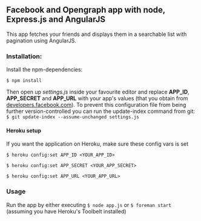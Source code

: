 ## Facebook and Opengraph app with node, Express.js and AngularJS

This app fetches your friends and displays them in a searchable list with pagination using AngularJS.

### Installation:

Install the npm-dependencies:

```
$ npm install
````

Then open up *settings.js* inside your favourite editor and replace **APP_ID**, **APP_SECRET** and **APP_URL** with your app's values (that you obtain from [developers.facebook.com](https://developers.facebook.com/apps)). To prevent this configuration file from being further version-controlled you can run the update-index command from git: ```$ git update-index --assume-unchanged settings.js```

#### Heroku setup

If you want the application on Heroku, make sure these config vars is set

```
$ heroku config:set APP_ID <YOUR_APP_ID>
```
```
$ heroku config:set APP_SECRET <YOUR_APP_SECRET>
```
```
$ heroku config:set APP_URL <YOUR_APP_URL>
```

### Usage

Run the app by either executing ```$ node app.js``` or ```$ foreman start``` (assuming you have Heroku's Toolbelt installed)